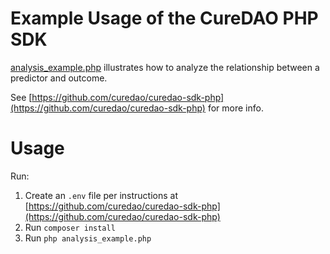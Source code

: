 # Example Usage of the CureDAO PHP SDK

[analysis_example.php](analysis_example.php) illustrates how to analyze the relationship between a predictor and outcome.

See [https://github.com/curedao/curedao-sdk-php](https://github.com/curedao/curedao-sdk-php) for more info.

# Usage

Run:
1. Create an `.env` file per instructions at [https://github.com/curedao/curedao-sdk-php](https://github.com/curedao/curedao-sdk-php)
2. Run `composer install`
3. Run `php analysis_example.php`

